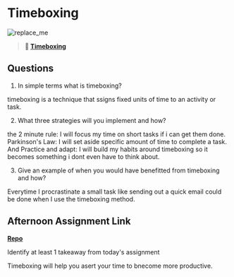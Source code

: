 # Timeboxing

![replace_me](https://codeworks.blob.core.windows.net/public/assets/img/illustrations/placeholder.svg)
> **📖 [Timeboxing](https://codeworksacademy.com/fs-student-guide/resources/wk5/03-Timeboxing)**

## Questions

1. In simple terms what is timeboxing?

timeboxing is a technique that ssigns fixed units of time to an activity or task.

2. What three strategies will you implement and how?

the 2 minute rule:  I will focus my time on short tasks if i can get them done.  Parkinson's Law:  I will set aside specific amount of time to complete a task.  And Practice and adapt:  I will build my habits around timeboxing so it becomes something i dont even have to think about.

3. Give an example of when you would have benefitted from timeboxing and how? 

Everytime I procrastinate a small task like sending out a quick email could be done when I use the timeboxing method.

## Afternoon Assignment Link

**[Repo](https://github.com/tberry019/winter21-gregslist-node)**

Identify at least 1 takeaway from today's assignment

Timeboxing will help you asert your time to bnecome more productive.  
